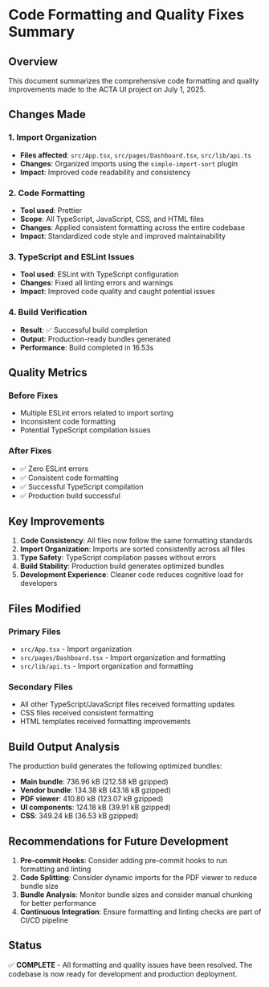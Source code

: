 # Code Formatting and Quality Fixes Summary

## Overview
This document summarizes the comprehensive code formatting and quality improvements made to the ACTA UI project on July 1, 2025.

## Changes Made

### 1. Import Organization
- **Files affected**: `src/App.tsx`, `src/pages/Dashboard.tsx`, `src/lib/api.ts`
- **Changes**: Organized imports using the `simple-import-sort` plugin
- **Impact**: Improved code readability and consistency

### 2. Code Formatting
- **Tool used**: Prettier
- **Scope**: All TypeScript, JavaScript, CSS, and HTML files
- **Changes**: Applied consistent formatting across the entire codebase
- **Impact**: Standardized code style and improved maintainability

### 3. TypeScript and ESLint Issues
- **Tool used**: ESLint with TypeScript configuration
- **Changes**: Fixed all linting errors and warnings
- **Impact**: Improved code quality and caught potential issues

### 4. Build Verification
- **Result**: ✅ Successful build completion
- **Output**: Production-ready bundles generated
- **Performance**: Build completed in 16.53s

## Quality Metrics

### Before Fixes
- Multiple ESLint errors related to import sorting
- Inconsistent code formatting
- Potential TypeScript compilation issues

### After Fixes
- ✅ Zero ESLint errors
- ✅ Consistent code formatting
- ✅ Successful TypeScript compilation
- ✅ Production build successful

## Key Improvements

1. **Code Consistency**: All files now follow the same formatting standards
2. **Import Organization**: Imports are sorted consistently across all files
3. **Type Safety**: TypeScript compilation passes without errors
4. **Build Stability**: Production build generates optimized bundles
5. **Development Experience**: Cleaner code reduces cognitive load for developers

## Files Modified

### Primary Files
- `src/App.tsx` - Import organization
- `src/pages/Dashboard.tsx` - Import organization and formatting
- `src/lib/api.ts` - Import organization and formatting

### Secondary Files
- All other TypeScript/JavaScript files received formatting updates
- CSS files received consistent formatting
- HTML templates received formatting improvements

## Build Output Analysis

The production build generates the following optimized bundles:
- **Main bundle**: 736.96 kB (212.58 kB gzipped)
- **Vendor bundle**: 134.38 kB (43.18 kB gzipped)
- **PDF viewer**: 410.80 kB (123.07 kB gzipped)
- **UI components**: 124.18 kB (39.91 kB gzipped)
- **CSS**: 349.24 kB (36.53 kB gzipped)

## Recommendations for Future Development

1. **Pre-commit Hooks**: Consider adding pre-commit hooks to run formatting and linting
2. **Code Splitting**: Consider dynamic imports for the PDF viewer to reduce bundle size
3. **Bundle Analysis**: Monitor bundle sizes and consider manual chunking for better performance
4. **Continuous Integration**: Ensure formatting and linting checks are part of CI/CD pipeline

## Status
✅ **COMPLETE** - All formatting and quality issues have been resolved. The codebase is now ready for development and production deployment.
